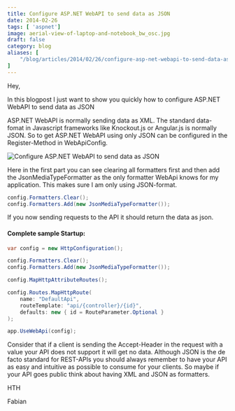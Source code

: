 ```yaml
---
title: Configure ASP.NET WebAPI to send data as JSON
date: 2014-02-26
tags: [ 'aspnet']
image: aerial-view-of-laptop-and-notebook_bw_osc.jpg
draft: false
category: blog
aliases: [
    "/blog/articles/2014/02/26/configure-asp-net-webapi-to-send-data-as-json/",
]
---
```


Hey,

In this blogpost I just want to show you quickly how to configure ASP.NET WebAPI to send data as JSON

ASP.NET WebAPI is normally sending data as XML. The standard data-fomat in Javascript frameworks like Knockout.js or Angular.js is normally JSON. So to get ASP.NET WebAPI using only JSON can be configured in the Register-Method in WebApiConfig.

![Configure ASP.NET WebAPI to send data as JSON](https://cdn.offering.solutions/img/articles/2014-02-26/d4dbd143-c0e4-461f-a874-903ff24b7e5b.png)

Here in the first part you can see clearing all formatters first and then add the JsonMediaTypeFormatter as the only formatter WebApi knows for my application. This makes sure I am only using JSON-format.

```csharp
config.Formatters.Clear();
config.Formatters.Add(new JsonMediaTypeFormatter());
```

If you now sending requests to the API it should return the data as json.

<h4>Complete sample Startup:</h4>

```csharp
var config = new HttpConfiguration();

config.Formatters.Clear();
config.Formatters.Add(new JsonMediaTypeFormatter());

config.MapHttpAttributeRoutes();

config.Routes.MapHttpRoute(
    name: "DefaultApi",
    routeTemplate: "api/{controller}/{id}",
    defaults: new { id = RouteParameter.Optional }
);

app.UseWebApi(config);
```

Consider that if a client is sending the Accept-Header in the request with a value your API does not support it will get no data. Although JSON is the de facto standard for REST-APIs you should always remember to have your API as easy and intuitive as possible to consume for your clients. So maybe if your API goes public think about having XML and JSON as formatters.

HTH

Fabian
